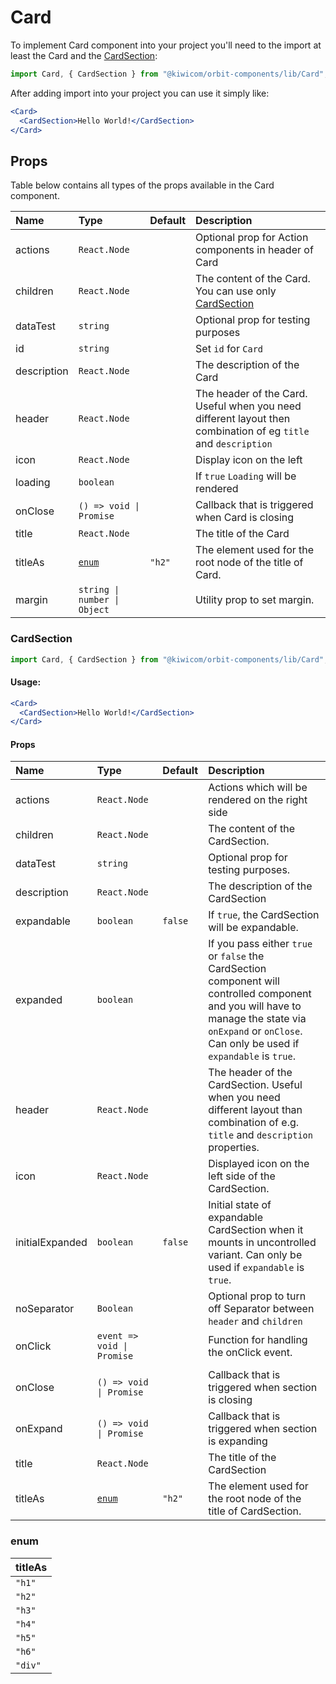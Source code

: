 # Card

To implement Card component into your project you'll need to the import at least the Card and the [CardSection](#cardsection):

```jsx
import Card, { CardSection } from "@kiwicom/orbit-components/lib/Card";
```

After adding import into your project you can use it simply like:

```jsx
<Card>
  <CardSection>Hello World!</CardSection>
</Card>
```

## Props

Table below contains all types of the props available in the Card component.

| Name        | Type                         | Default | Description                                                                                                    |
| :---------- | :--------------------------- | :------ | :------------------------------------------------------------------------------------------------------------- |
| actions     | `React.Node`                 |         | Optional prop for Action components in header of Card                                                          |
| children    | `React.Node`                 |         | The content of the Card. You can use only [CardSection](#cardsection)                                          |
| dataTest    | `string`                     |         | Optional prop for testing purposes                                                                             |
| id          | `string`                     |         | Set `id` for `Card`                                                                                            |
| description | `React.Node`                 |         | The description of the Card                                                                                    |
| header      | `React.Node`                 |         | The header of the Card. Useful when you need different layout then combination of eg `title` and `description` |
| icon        | `React.Node`                 |         | Display icon on the left                                                                                       |
| loading     | `boolean`                    |         | If `true` `Loading` will be rendered                                                                           |
| onClose     | `() => void \| Promise`      |         | Callback that is triggered when Card is closing                                                                |
| title       | `React.Node`                 |         | The title of the Card                                                                                          |
| titleAs     | [`enum`](#enum)              | `"h2"`  | The element used for the root node of the title of Card.                                                       |
| margin      | `string \| number \| Object` |         | Utility prop to set margin.                                                                                    |

### CardSection

```jsx
import Card, { CardSection } from "@kiwicom/orbit-components/lib/Card";
```

#### Usage:

```jsx
<Card>
  <CardSection>Hello World!</CardSection>
</Card>
```

#### Props

| Name            | Type                       | Default | Description                                                                                                                                                                                             |
| :-------------- | :------------------------- | :------ | :------------------------------------------------------------------------------------------------------------------------------------------------------------------------------------------------------ |
| actions         | `React.Node`               |         | Actions which will be rendered on the right side                                                                                                                                                        |
| children        | `React.Node`               |         | The content of the CardSection.                                                                                                                                                                         |
| dataTest        | `string`                   |         | Optional prop for testing purposes.                                                                                                                                                                     |
| description     | `React.Node`               |         | The description of the CardSection                                                                                                                                                                      |
| expandable      | `boolean`                  | `false` | If `true`, the CardSection will be expandable.                                                                                                                                                          |
| expanded        | `boolean`                  |         | If you pass either `true` or `false` the CardSection component will controlled component and you will have to manage the state via `onExpand` or `onClose`. Can only be used if `expandable` is `true`. |
| header          | `React.Node`               |         | The header of the CardSection. Useful when you need different layout than combination of e.g. `title` and `description` properties.                                                                     |
| icon            | `React.Node`               |         | Displayed icon on the left side of the CardSection.                                                                                                                                                     |
| initialExpanded | `boolean`                  | `false` | Initial state of expandable CardSection when it mounts in uncontrolled variant. Can only be used if `expandable` is `true`.                                                                             |
| noSeparator     | `Boolean`                  |         | Optional prop to turn off Separator between `header` and `children`                                                                                                                                     |
| onClick         | `event => void \| Promise` |         | Function for handling the onClick event.                                                                                                                                                                |
|                 |
| onClose         | `() => void \| Promise`    |         | Callback that is triggered when section is closing                                                                                                                                                      |
| onExpand        | `() => void \| Promise`    |         | Callback that is triggered when section is expanding                                                                                                                                                    |
| title           | `React.Node`               |         | The title of the CardSection                                                                                                                                                                            |
| titleAs         | [`enum`](#enum)            | `"h2"`  | The element used for the root node of the title of CardSection.                                                                                                                                         |

### enum

| titleAs |
| :------ |
| `"h1"`  |
| `"h2"`  |
| `"h3"`  |
| `"h4"`  |
| `"h5"`  |
| `"h6"`  |
| `"div"` |
